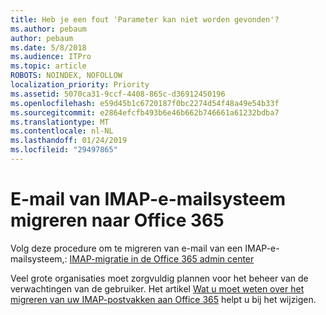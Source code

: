 ```yaml
---
title: Heb je een fout 'Parameter kan niet worden gevonden'?
ms.author: pebaum
author: pebaum
ms.date: 5/8/2018
ms.audience: ITPro
ms.topic: article
ROBOTS: NOINDEX, NOFOLLOW
localization_priority: Priority
ms.assetid: 5070ca31-9ccf-4408-865c-d36912450196
ms.openlocfilehash: e59d45b1c6720187f0bc2274d54f48a49e54b33f
ms.sourcegitcommit: e2864efcfb493b6e46b662b746661a61232bdba7
ms.translationtype: MT
ms.contentlocale: nl-NL
ms.lasthandoff: 01/24/2019
ms.locfileid: "29497865"
---
```

# <a name="migrating-email-from-imap-email-system-to-office-365"></a>E-mail van IMAP-e-mailsysteem migreren naar Office 365

Volg deze procedure om te migreren van e-mail van een IMAP-e-mailsysteem,: [IMAP-migratie in de Office 365 admin center](https://support.office.com/article/4682f2e4-f720-4868-91ab-207f5b0c325d)
  
Veel grote organisaties moet zorgvuldig plannen voor het beheer van de verwachtingen van de gebruiker. Het artikel [Wat u moet weten over het migreren van uw IMAP-postvakken aan Office 365](https://support.office.com/article/3fe19996-29bc-4879-aab9-5a622b2f1481) helpt u bij het wijzigen. 
  

